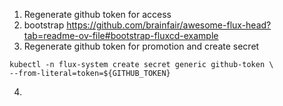 1. Regenerate github token for access
2. bootstrap https://github.com/brainfair/awesome-flux-head?tab=readme-ov-file#bootstrap-fluxcd-example
3. Regenerate github token for promotion and create secret
```
kubectl -n flux-system create secret generic github-token \
--from-literal=token=${GITHUB_TOKEN}
```
4.
